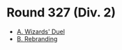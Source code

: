 # Round 327 (Div. 2)

* [A. Wizards' Duel][]
* [B. Rebranding][]

[A. Wizards' Duel]: http://codeforces.com/contest/591/problem/A
[B. Rebranding]:    http://codeforces.com/contest/591/problem/B

